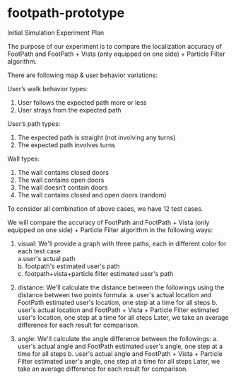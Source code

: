 # footpath-prototype
Initial Simulation Experiment Plan

The purpose of our experiment is to compare the localization accuracy of FootPath and FootPath + Vista (only equipped on one side) + Particle Filter algorithm.

There are following map & user behavior variations:

User’s walk behavior types: 
1. User follows the expected path more or less 
2. User strays from the expected path

User’s path types: 
1. The expected path is straight (not involving any turns) 
2. The expected path involves turns

Wall types: 
1. The wall contains closed doors 
2. The wall contains open doors
3. The wall doesn’t contain doors 
4. The wall contains closed and open doors (random)

To consider all combination of above cases, we have 12 test cases.

We will compare the accuracy of FootPath and FootPath + Vista (only equipped on one side) + Particle Filter algorithm in the following ways:
1. visual: We'll provide a graph with three paths, each in different color for each test case  
a.user's actual path  
b.  footpath's estimated user's path  
c.  footpath+vista+particle filter estimated user's path

2. distance: We'll calculate the distance between the followings using the distance between two points formula:
a.  user's actual location and FootPath estimated user's location, one step at a time for all steps
b.  user's actual location and FootPath + Vista + Particle Filter estimated user's location, one step at a time for all steps
  Later, we take an average difference for each result for comparison.
3. angle: We'll calculate the angle difference between the followings:
a.  user's actual angle and FootPath estimated user's angle, one step at a time for all steps
b.  user's actual angle and FootPath + Vista + Particle Filter estimated user's angle, one step at a time for all steps
  Later, we take an average difference for each result for comparison.


